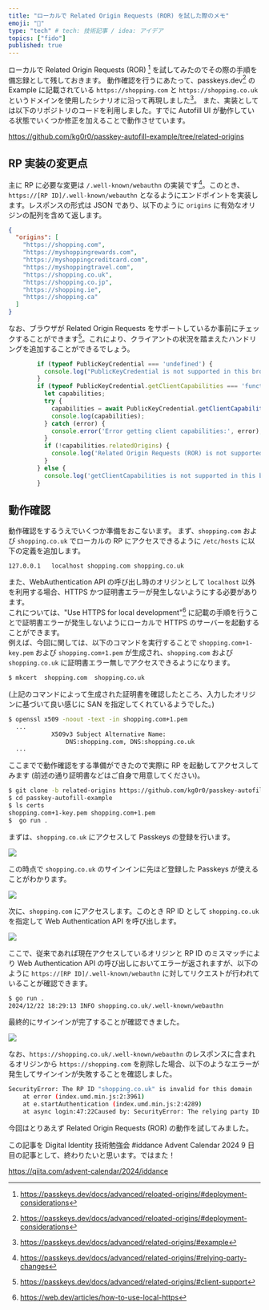 ```yaml
---
title: "ローカルで Related Origin Requests (ROR) を試した際のメモ"
emoji: "🔑"
type: "tech" # tech: 技術記事 / idea: アイデア
topics: ["fido"]
published: true 
---
```


ローカルで Related Origin Requests (ROR) [^1] を試してみたのでその際の手順を備忘録として残しておきます。
動作確認を行うにあたって、passkeys.dev[^1] の Example に記載されている ``https://shopping.com`` と ``https://shopping.co.uk`` というドメインを使用したシナリオに沿って再現しました[^2]。
また、実装としては以下のリポジトリのコードを利用しました。すでに Autofill UI が動作している状態でいくつか修正を加えることで動作させています。

https://github.com/kg0r0/passkey-autofill-example/tree/related-origins

## RP 実装の変更点

主に RP に必要な変更は ``/.well-known/webauthn`` の実装です[^3]。このとき、``https://[RP ID]/.well-known/webauthn`` となるようにエンドポイントを実装します。レスポンスの形式は JSON であり、以下のように ``origins`` に有効なオリジンの配列を含めて返します。

```json
{
  "origins": [
    "https://shopping.com",
    "https://myshoppingrewards.com",
    "https://myshoppingcreditcard.com",
    "https://myshoppingtravel.com",
    "https://shopping.co.uk",
    "https://shopping.co.jp",
    "https://shopping.ie",
    "https://shopping.ca"
  ]
}
```

なお、ブラウザが Related Origin Requests をサポートしているか事前にチェックすることができます[^4]。これにより、クライアントの状況を踏まえたハンドリングを追加することができるでしょう。

```js
        if (typeof PublicKeyCredential === 'undefined') {
          console.log("PublicKeyCredential is not supported in this browser.");
        }
        if (typeof PublicKeyCredential.getClientCapabilities === 'function') {
          let capabilities;
          try {
            capabilities = await PublicKeyCredential.getClientCapabilities();
            console.log(capabilities);
          } catch (error) {
            console.error('Error getting client capabilities:', error);
          }
          if (!capabilities.relatedOrigins) {
            console.log('Related Origin Requests (ROR) is not supported in this browser');
          }
        } else {
          console.log('getClientCapabilities is not supported in this browser');
        }
```

## 動作確認

動作確認をするうえでいくつか準備をおこないます。
まず、``shopping.com`` および ``shopping.co.uk`` でローカルの RP にアクセスできるように ``/etc/hosts`` に以下の定義を追加します。

```bash:/etc/hosts
127.0.0.1	localhost shopping.com shopping.co.uk
```

また、WebAuthentication API の呼び出し時のオリジンとして ``localhost`` 以外を利用する場合、HTTPS かつ証明書エラーが発生しないようにする必要があります。  
これについては、"Use HTTPS for local development"[^5] に記載の手順を行うことで証明書エラーが発生しないようにローカルで HTTPS のサーバーを起動することができます。  
例えば、今回に関しては、以下のコマンドを実行することで ``shopping.com+1-key.pem`` および ``shopping.com+1.pem`` が生成され、``shopping.com`` および ``shopping.co.uk`` に証明書エラー無しでアクセスできるようになります。

```bash
$ mkcert  shopping.com  shopping.co.uk
```

(上記のコマンドによって生成された証明書を確認したところ、入力したオリジンに基づいて良い感じに SAN を指定してくれているようでした。)

```bash
$ openssl x509 -noout -text -in shopping.com+1.pem
  ...
            X509v3 Subject Alternative Name:
                DNS:shopping.com, DNS:shopping.co.uk
  ...
```

ここまでで動作確認をする準備ができたので実際に RP を起動してアクセスしてみます (前述の通り証明書などはご自身で用意してください)。

```bash
$ git clone -b related-origins https://github.com/kg0r0/passkey-autofill-example.git
$ cd passkey-autofill-example
$ ls certs
shopping.com+1-key.pem shopping.com+1.pem
$  go run .
```

まずは、``shopping.co.uk`` にアクセスして Passkeys の登録を行います。

![](/images/15f64a2dc54200/registration_uk.png)

この時点で ``shopping.co.uk`` のサインインに先ほど登録した Passkeys が使えることがわかります。

![](/images/15f64a2dc54200/authentication_uk.png)

次に、``shopping.com`` にアクセスします。このとき RP ID として ``shopping.co.uk`` を指定して Web Authentication API を呼び出します。

![](/images/15f64a2dc54200/authentication_com_1.png)

ここで、従来であれば現在アクセスしているオリジンと RP ID のミスマッチにより Web Authentication API の呼び出しにおいてエラーが返されますが、以下のように ``https://[RP ID]/.well-known/webauthn`` に対してリクエストが行われていることが確認できます。

```bash
$ go run .
2024/12/22 18:29:13 INFO shopping.co.uk/.well-known/webauthn
```

最終的にサインインが完了することが確認できました。

![](/images/15f64a2dc54200/authentication_com_2.png)

なお、``https://shopping.co.uk/.well-known/webauthn`` のレスポンスに含まれるオリジンから ``https://shopping.com`` を削除した場合、以下のようなエラーが発生してサインインが失敗することを確認しました。

```bash
SecurityError: The RP ID "shopping.co.uk" is invalid for this domain
    at error (index.umd.min.js:2:3961)
    at e.startAuthentication (index.umd.min.js:2:4289)
    at async login:47:22Caused by: SecurityError: The relying party ID is not a registrable domain suffix of, nor equal to the current domain. Subsequently, fetching the .well-known/webauthn resource of the claimed RP ID was successful, but no listed origin matched the caller.
```

今回はとりあえず Related Origin Requests (ROR) の動作を試してみました。

この記事を Digital Identity 技術勉強会 #iddance Advent Calendar 2024 9 日目の記事として、終わりたいと思います。ではまた！

https://qiita.com/advent-calendar/2024/iddance

[^1]: https://passkeys.dev/docs/advanced/reloated-origins/#deployment-considerations
[^2]: https://passkeys.dev/docs/advanced/related-origins/#example
[^3]: https://passkeys.dev/docs/advanced/related-origins/#relying-party-changes
[^4]: https://passkeys.dev/docs/advanced/related-origins/#client-support
[^5]: https://web.dev/articles/how-to-use-local-https